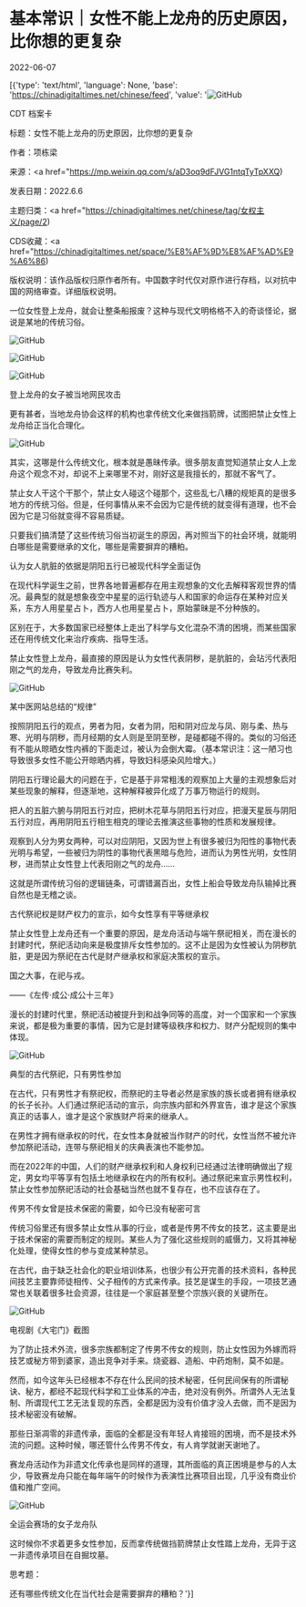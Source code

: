 # 基本常识｜女性不能上龙舟的历史原因，比你想的更复杂

2022-06-07

[{'type': 'text/html', 'language': None, 'base': 'https://chinadigitaltimes.net/chinese/feed', 'value': '![GitHub](https://chinadigitaltimes.net/chinese/files/2022/06/龙舟-768x544.png)

CDT 档案卡

标题：女性不能上龙舟的历史原因，比你想的更复杂

作者：项栋梁

来源：<a href="https://mp.weixin.qq.com/s/aD3oq9dFJVG1ntqTyTpXXQ)

发表日期：2022.6.6

主题归类：<a href="https://chinadigitaltimes.net/chinese/tag/女权主义/page/2)

CDS收藏：<a href="https://chinadigitaltimes.net/space/%E8%AF%9D%E8%AF%AD%E9%A6%86)

版权说明：该作品版权归原作者所有。中国数字时代仅对原作进行存档，以对抗中国的网络审查。详细版权说明。





一位女性登上龙舟，就会让整条船报废？这种与现代文明格格不入的奇谈怪论，据说是某地的传统习俗。

![GitHub](https://chinadigitaltimes.net/chinese/files/2022/06/post-682726-629ee2244f1ec.)

![GitHub](https://chinadigitaltimes.net/chinese/files/2022/06/post-682726-629ee22455ce1.)

![GitHub](https://chinadigitaltimes.net/chinese/files/2022/06/post-682726-629ee22463383.png)

登上龙舟的女子被当地网民攻击

更有甚者，当地龙舟协会这样的机构也拿传统文化来做挡箭牌，试图把禁止女性上龙舟给正当化合理化。

![GitHub](https://chinadigitaltimes.net/chinese/files/2022/06/post-682726-629ee22472f7e.png)

其实，这哪是什么传统文化，根本就是愚昧传承。很多朋友直觉知道禁止女人上龙舟这个观念不对，却说不上来哪里不对，刚好这是我擅长的，那就不客气了。

禁止女人干这个干那个，禁止女人碰这个碰那个，这些乱七八糟的规矩真的是很多地方的传统习俗。但是，任何事情从来不会因为它是传统的就变得有道理，也不会因为它是习俗就变得不容易质疑。

只要我们搞清楚了这些传统习俗当初诞生的原因，再对照当下的社会环境，就能明白哪些是需要继承的文化，哪些是需要摒弃的糟粕。

认为女人肮脏的依据是阴阳五行已被现代科学全面证伪

在现代科学诞生之前，世界各地普遍都存在用主观想象的文化去解释客观世界的情况。最典型的就是想象夜空中星星的运行轨迹与人和国家的命运存在某种对应关系，东方人用星星占卜，西方人也用星星占卜，原始蒙昧是不分种族的。

区别在于，大多数国家已经整体上走出了科学与文化混杂不清的困境，而某些国家还在用传统文化来治疗疾病、指导生活。

禁止女性登上龙舟，最直接的原因是认为女性代表阴秽，是肮脏的，会玷污代表阳刚之气的龙舟，导致龙舟比赛失利。

![GitHub](https://chinadigitaltimes.net/chinese/files/2022/06/post-682726-629ee2247e3b7.png)

某中医网站总结的“规律”

按照阴阳五行的观点，男者为阳，女者为阴，阳和阴对应龙与凤、刚与柔、热与寒、光明与阴秽，而月经期的女人则是至阴至秽，是碰都碰不得的。类似的习俗还有不能从晾晒女性内裤的下面走过，被认为会倒大霉。（基本常识注：这一陋习也导致很多女性不能公开晾晒内裤，导致妇科感染风险增大。）

阴阳五行理论最大的问题在于，它是基于非常粗浅的观察加上大量的主观想象后对某些现象的解释，但逐渐地，这种解释被异化成了万事万物运行的规则。

把人的五脏六腑与阴阳五行对应，把树木花草与阴阳五行对应，把漫天星辰与阴阳五行对应，再用阴阳五行相生相克的理论去推演这些事物的性质和发展规律。

观察到人分为男女两种，可以对应阴阳，又因为世上有很多被归为阳性的事物代表光明与希望，一些被归为阴性的事物代表黑暗与危险，进而认为男性光明，女性阴秽，进而禁止女性登上代表阳刚之气的龙舟……

这就是所谓传统习俗的逻辑链条，可谓错漏百出，女性上船会导致龙舟队输掉比赛自然也是无稽之谈。

古代祭祀权是财产权力的宣示，如今女性享有平等继承权

禁止女性登上龙舟还有一个重要的原因，是龙舟活动与端午祭祀相关，而在漫长的封建时代，祭祀活动向来是极度排斥女性参加的。这不止是因为女性被认为阴秽肮脏，更是因为祭祀在古代是财产继承权和家庭决策权的宣示。



国之大事，在祀与戎。

——《左传·成公·成公十三年》



漫长的封建时代里，祭祀活动被提升到和战争同等的高度，对一个国家和一个家族来说，都是极为重要的事情，因为它是封建等级秩序和权力、财产分配规则的集中体现。

![GitHub](https://chinadigitaltimes.net/chinese/files/2022/06/post-682726-629ee22493b5a.png)

典型的古代祭祀，只有男性参加

在古代，只有男性才有祭祀权，而祭祀的主导者必然是家族的族长或者拥有继承权的长子长孙。人们通过祭祀活动的宣示，向宗族内部和外界宣告，谁才是这个家族真正的话事人，谁才是这个家族财产将来的继承人。

在男性才拥有继承权的时代，在女性本身就被当作财产的时代，女性当然不被允许参加祭祀活动，连带与祭祀相关的庆典表演也不能参加。

而在2022年的中国，人们的财产继承权利和人身权利已经通过法律明确做出了规定，男女均平等享有包括土地继承权在内的所有权利。通过祭祀来宣示男性权利，禁止女性参加祭祀活动的社会基础当然也就不复存在，也不应该存在了。

传男不传女曾是技术保密的需要，如今已没有秘密可言

传统习俗里还有很多禁止女性从事的行业，或者是传男不传女的技艺，这主要是出于技术保密的需要而制定的规则。某些人为了强化这些规则的威慑力，又将其神秘化处理，使得女性的参与变成某种禁忌。

在古代，由于缺乏社会化的职业培训体系，也很少有公开完善的技术资料，各种民间技艺主要靠师徒相传、父子相传的方式来传承。技艺是谋生的手段，一项技艺通常也关联着很多社会资源，往往是一个家庭甚至整个宗族兴衰的关键所在。

![GitHub](https://chinadigitaltimes.net/chinese/files/2022/06/post-682726-629ee224a8b83.png)

电视剧《大宅门》截图

为了防止技术外流，很多宗族都制定了传男不传女的规则，防止女性因为外嫁而将技艺或秘方带到婆家，造出竞争对手来。烧瓷器、造船、中药炮制，莫不如是。

然而，如今这年头已经根本不存在什么民间的技术秘密，任何民间保有的所谓秘诀、秘方，都经不起现代科学和工业体系的冲击，绝对没有例外。所谓外人无法复制、所谓现代工艺无法复现的东西，全都是因为没有价值才没人去做，而不是因为技术秘密没有破解。

那些日渐凋零的非遗传承，面临的全都是没有年轻人肯接班的困境，而不是技术外流的问题。这种时候，哪还管什么传男不传女，有人肯学就谢天谢地了。

赛龙舟活动作为非遗文化传承也是同样的道理，其所面临的真正困境是参与的人太少，导致赛龙舟只能在每年端午的时候作为表演性比赛项目出现，几乎没有商业价值和推广空间。

![GitHub](https://chinadigitaltimes.net/chinese/files/2022/06/post-682726-629ee224c1827.png)

全运会赛场的女子龙舟队

这时候你不求着更多女性参加，反而拿传统做挡箭牌禁止女性踏上龙舟，无异于这一非遗传承项目在自掘坟墓。

思考题：

还有哪些传统文化在当代社会是需要摒弃的糟粕？'}]
